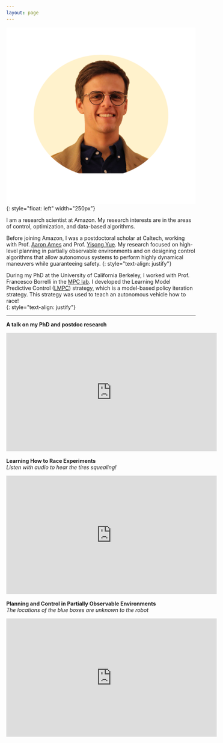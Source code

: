 ```yaml
---
layout: page
---
```

<!-- Global site tag (gtag.js) - Google Analytics -->
<script async src="https://www.googletagmanager.com/gtag/js?id=UA-180984784-1"></script>
<script>
  window.dataLayer = window.dataLayer || [];
  function gtag(){dataLayer.push(arguments);}
  gtag('js', new Date());

  gtag('config', 'UA-180984784-1');
</script>

![](/images/UgoRosolia.png){: style="float: left" width="250px"}

I am a research scientist at Amazon. My research interests are in the areas of control, optimization, and data-based algorithms.

Before joining Amazon, I was a postdoctoral scholar at Caltech, working with Prof. [Aaron Ames](http://www.bipedalrobotics.com/) and Prof. [Yisong Yue](http://www.yisongyue.com/). My research focused on high-level planning in partially observable environments and on designing control algorithms that allow autonomous systems to perform highly dynamical maneuvers while guaranteeing safety.
{: style="text-align: justify"}

During my PhD at the University of California Berkeley, I worked with Prof. Francesco Borrelli in the [MPC lab](http://www.mpc.berkeley.edu/). I developed the Learning Model Predictive Control ([LMPC](https://ieeexplore.ieee.org/abstract/document/8039204)) strategy, which is a model-based policy iteration strategy. This strategy was used to teach an autonomous vehicle how to race!  
{: style="text-align: justify"}

___
**A talk on my PhD and postdoc research**  
<p align="center"><iframe width="560" height="315" src="https://www.youtube.com/embed/6XXgmUAK-oU" frameborder="0" allow="accelerometer; autoplay; clipboard-write; encrypted-media; gyroscope; picture-in-picture" allowfullscreen></iframe></p>

**Learning How to Race Experiments**  
*Listen with audio to hear the tires squealing!*
<p align="center"><iframe width="560" height="315" src="https://www.youtube.com/embed/LNdH9YFzTV4" frameborder="0" allow="accelerometer; autoplay; clipboard-write; encrypted-media; gyroscope; picture-in-picture" allowfullscreen></iframe></p>

**Planning and Control in Partially Observable Environments**  
*The locations of the blue boxes are unknown to the robot*
<p align="center"><iframe width="560" height="315" src="https://www.youtube.com/embed/Q-Mm0ywPh_I" frameborder="0" allow="accelerometer; autoplay; clipboard-write; encrypted-media; gyroscope; picture-in-picture" allowfullscreen></iframe></p>

